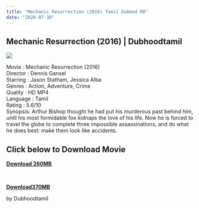 ```yaml
---
title: "Mechanic Resurrection (2016) Tamil Dubbed HD"
date: "2020-07-30"
---
```


## Mechanic Resurrection (2016) | Dubhoodtamil

[![](https://1.bp.blogspot.com/-K7BTd0TfW3c/Xxlq7Nw_61I/AAAAAAAABvI/6U_EPSUMRQkluHmfOxuaTREGxpNcJAfYQCNcBGAsYHQ/s640/MV5BMjYwODExNzUwMV5BMl5BanBnXkFtZTgwNTgwNjUyOTE{7c91919003b18fbfe18f8d0a8715b92cf9e57c9a8b9d318e5deae4019927ce00}2540._V1_.jpg)](https://1.bp.blogspot.com/-K7BTd0TfW3c/Xxlq7Nw_61I/AAAAAAAABvI/6U_EPSUMRQkluHmfOxuaTREGxpNcJAfYQCNcBGAsYHQ/s1600/MV5BMjYwODExNzUwMV5BMl5BanBnXkFtZTgwNTgwNjUyOTE{7c91919003b18fbfe18f8d0a8715b92cf9e57c9a8b9d318e5deae4019927ce00}2540._V1_.jpg)

Movie : Mechanic Resurrection (2016)  
Director : Dennis Gansel  
Starring : Jason Statham, Jessica Alba  
Genres : Action, Adventure, Crime  
Quality : HD MP4  
Language : Tamil  
Rating : 5.6/10  
Synopsis: Arthur Bishop thought he had put his murderous past behind him, until his most formidable foe kidnaps the love of his life. Now he is forced to travel the globe to complete three impossible assassinations, and do what he does best: make them look like accidents.

## Click below to Download Movie

**[Download 260MB](https://oncehelp.com/The-Mechanic-2-260MB)**

**[  
](https://oncehelp.com/th-mechanic-2-370MB)**

**[Download370MB](https://oncehelp.com/th-mechanic-2-370MB)**

by Dubhoodtamil

